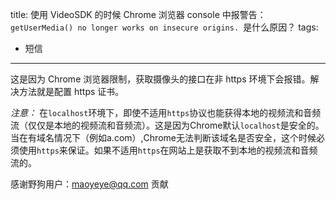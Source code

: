 title: 使用 VideoSDK 的时候 Chrome 浏览器 console 中报警告：`getUserMedia() no longer works on insecure origins. `是什么原因？
tags:
- 短信
---
这是因为 Chrome 浏览器限制，获取摄像头的接口在非 https 环境下会报错。解决方法就是配置 https 证书。

*注意：*
在`localhost`环境下，即使不适用`https`协议也能获得本地的视频流和音频流（仅仅是本地的视频流和音频流）。这是因为Chrome默认`localhost`是安全的。当在有域名情况下（例如a.com）,Chrome无法判断该域名是否安全，这个时候必须使用`https`来保证。如果不适用`https`在网站上是获取不到本地的视频流和音频流的。

感谢野狗用户：maoyeye@qq.com 贡献
